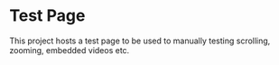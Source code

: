 # Test Page

This project hosts a test page to be used to manually testing scrolling, zooming, embedded videos etc.
